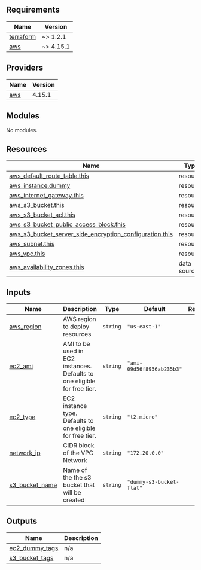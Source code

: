 <!-- BEGIN_TF_DOCS -->
## Requirements

| Name | Version |
|------|---------|
| <a name="requirement_terraform"></a> [terraform](#requirement\_terraform) | ~> 1.2.1 |
| <a name="requirement_aws"></a> [aws](#requirement\_aws) | ~> 4.15.1 |

## Providers

| Name | Version |
|------|---------|
| <a name="provider_aws"></a> [aws](#provider\_aws) | 4.15.1 |

## Modules

No modules.

## Resources

| Name | Type |
|------|------|
| [aws_default_route_table.this](https://registry.terraform.io/providers/hashicorp/aws/latest/docs/resources/default_route_table) | resource |
| [aws_instance.dummy](https://registry.terraform.io/providers/hashicorp/aws/latest/docs/resources/instance) | resource |
| [aws_internet_gateway.this](https://registry.terraform.io/providers/hashicorp/aws/latest/docs/resources/internet_gateway) | resource |
| [aws_s3_bucket.this](https://registry.terraform.io/providers/hashicorp/aws/latest/docs/resources/s3_bucket) | resource |
| [aws_s3_bucket_acl.this](https://registry.terraform.io/providers/hashicorp/aws/latest/docs/resources/s3_bucket_acl) | resource |
| [aws_s3_bucket_public_access_block.this](https://registry.terraform.io/providers/hashicorp/aws/latest/docs/resources/s3_bucket_public_access_block) | resource |
| [aws_s3_bucket_server_side_encryption_configuration.this](https://registry.terraform.io/providers/hashicorp/aws/latest/docs/resources/s3_bucket_server_side_encryption_configuration) | resource |
| [aws_subnet.this](https://registry.terraform.io/providers/hashicorp/aws/latest/docs/resources/subnet) | resource |
| [aws_vpc.this](https://registry.terraform.io/providers/hashicorp/aws/latest/docs/resources/vpc) | resource |
| [aws_availability_zones.this](https://registry.terraform.io/providers/hashicorp/aws/latest/docs/data-sources/availability_zones) | data source |

## Inputs

| Name | Description | Type | Default | Required |
|------|-------------|------|---------|:--------:|
| <a name="input_aws_region"></a> [aws\_region](#input\_aws\_region) | AWS region to deploy resources | `string` | `"us-east-1"` | no |
| <a name="input_ec2_ami"></a> [ec2\_ami](#input\_ec2\_ami) | AMI to be used in EC2 instances. Defaults to one eligible for free tier. | `string` | `"ami-09d56f8956ab235b3"` | no |
| <a name="input_ec2_type"></a> [ec2\_type](#input\_ec2\_type) | EC2 instance type. Defaults to one eligible for free tier. | `string` | `"t2.micro"` | no |
| <a name="input_network_ip"></a> [network\_ip](#input\_network\_ip) | CIDR block of the VPC Network | `string` | `"172.20.0.0"` | no |
| <a name="input_s3_bucket_name"></a> [s3\_bucket\_name](#input\_s3\_bucket\_name) | Name of the the s3 bucket that will be created | `string` | `"dummy-s3-bucket-flat"` | no |

## Outputs

| Name | Description |
|------|-------------|
| <a name="output_ec2_dummy_tags"></a> [ec2\_dummy\_tags](#output\_ec2\_dummy\_tags) | n/a |
| <a name="output_s3_bucket_tags"></a> [s3\_bucket\_tags](#output\_s3\_bucket\_tags) | n/a |
<!-- END_TF_DOCS -->